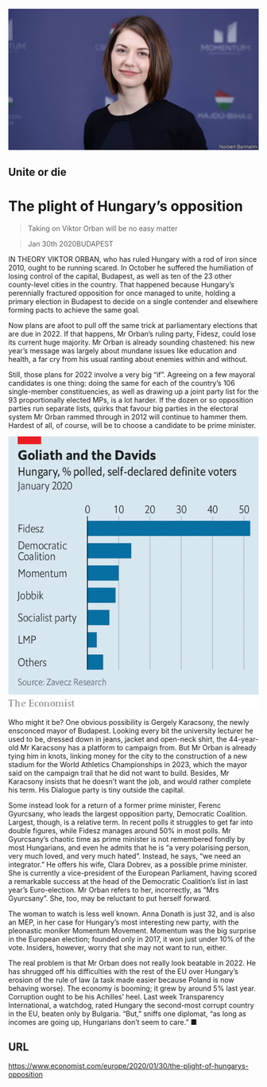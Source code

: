 ![](./images/20200201_EUP504.jpg)

## Unite or die

# The plight of Hungary’s opposition

> Taking on Viktor Orban will be no easy matter

> Jan 30th 2020BUDAPEST

IN THEORY VIKTOR ORBAN, who has ruled Hungary with a rod of iron since 2010, ought to be running scared. In October he suffered the humiliation of losing control of the capital, Budapest, as well as ten of the 23 other county-level cities in the country. That happened because Hungary’s perennially fractured opposition for once managed to unite, holding a primary election in Budapest to decide on a single contender and elsewhere forming pacts to achieve the same goal.

Now plans are afoot to pull off the same trick at parliamentary elections that are due in 2022. If that happens, Mr Orban’s ruling party, Fidesz, could lose its current huge majority. Mr Orban is already sounding chastened: his new year’s message was largely about mundane issues like education and health, a far cry from his usual ranting about enemies within and without.

Still, those plans for 2022 involve a very big “if”. Agreeing on a few mayoral candidates is one thing: doing the same for each of the country’s 106 single-member constituencies, as well as drawing up a joint party list for the 93 proportionally elected MPs, is a lot harder. If the dozen or so opposition parties run separate lists, quirks that favour big parties in the electoral system Mr Orban rammed through in 2012 will continue to hammer them. Hardest of all, of course, will be to choose a candidate to be prime minister.



![](./images/20200201_EUC017.png)

Who might it be? One obvious possibility is Gergely Karacsony, the newly ensconced mayor of Budapest. Looking every bit the university lecturer he used to be, dressed down in jeans, jacket and open-neck shirt, the 44-year-old Mr Karacsony has a platform to campaign from. But Mr Orban is already tying him in knots, linking money for the city to the construction of a new stadium for the World Athletics Championships in 2023, which the mayor said on the campaign trail that he did not want to build. Besides, Mr Karacsony insists that he doesn’t want the job, and would rather complete his term. His Dialogue party is tiny outside the capital.

Some instead look for a return of a former prime minister, Ferenc Gyurcsany, who leads the largest opposition party, Democratic Coalition. Largest, though, is a relative term. In recent polls it struggles to get far into double figures, while Fidesz manages around 50% in most polls. Mr Gyurcsany’s chaotic time as prime minister is not remembered fondly by most Hungarians, and even he admits that he is “a very polarising person, very much loved, and very much hated”. Instead, he says, “we need an integrator.” He offers his wife, Clara Dobrev, as a possible prime minister. She is currently a vice-president of the European Parliament, having scored a remarkable success at the head of the Democratic Coalition’s list in last year’s Euro-election. Mr Orban refers to her, incorrectly, as “Mrs Gyurcsany”. She, too, may be reluctant to put herself forward.

The woman to watch is less well known. Anna Donath is just 32, and is also an MEP, in her case for Hungary’s most interesting new party, with the pleonastic moniker Momentum Movement. Momentum was the big surprise in the European election; founded only in 2017, it won just under 10% of the vote. Insiders, however, worry that she may not want to run, either.

The real problem is that Mr Orban does not really look beatable in 2022. He has shrugged off his difficulties with the rest of the EU over Hungary’s erosion of the rule of law (a task made easier because Poland is now behaving worse). The economy is booming; it grew by around 5% last year. Corruption ought to be his Achilles’ heel. Last week Transparency International, a watchdog, rated Hungary the second-most corrupt country in the EU, beaten only by Bulgaria. “But,” sniffs one diplomat, “as long as incomes are going up, Hungarians don’t seem to care.” ■

## URL

https://www.economist.com/europe/2020/01/30/the-plight-of-hungarys-opposition
